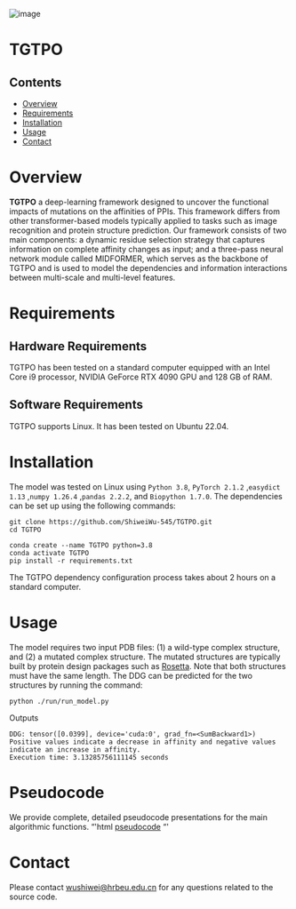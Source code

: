 ![image](https://github.com/ShiweiWu-545/TGTPO/blob/main/data/overview.jpg)

# TGTPO

## Contents

- [Overview](#overview)
- [Requirements](#Requirements)
- [Installation](#Installation)
- [Usage](#Usage)
- [Contact](#Contact)


# Overview

**TGTPO** a deep-learning framework designed to uncover the functional impacts of mutations on the affinities of PPIs. This framework differs from other transformer-based models typically applied to tasks such as image recognition and protein structure prediction. Our framework consists of two main components: a dynamic residue selection strategy that captures information on complete affinity changes as input; and a three-pass neural network module called MIDFORMER, which serves as the backbone of TGTPO and is used to model the dependencies and information interactions between multi-scale and multi-level features.

# Requirements

## Hardware Requirements

TGTPO has been tested on a standard computer equipped with an Intel Core i9 processor, NVIDIA GeForce RTX 4090 GPU and 128 GB of RAM.


## Software Requirements

TGTPO supports Linux. It has been tested on Ubuntu 22.04.

# Installation

The model was tested on Linux using  `Python 3.8`, `PyTorch 2.1.2` ,`easydict 1.13` ,`numpy 1.26.4` ,`pandas 2.2.2`, and `Biopython 1.7.0`. The dependencies can be set up using the following commands:

```
git clone https://github.com/ShiweiWu-545/TGTPO.git
cd TGTPO

conda create --name TGTPO python=3.8
conda activate TGTPO
pip install -r requirements.txt
```
The TGTPO dependency configuration process takes about 2 hours on a standard computer.

# Usage

The model requires two input PDB files: (1) a wild-type complex structure, and (2) a mutated complex structure. The mutated structures are typically built by protein design packages such as [Rosetta](https://www.rosettacommons.org/docs/latest/cartesian-ddG). Note that both structures must have the same length. The DDG can be predicted for the two structures by running the command:

```
python ./run/run_model.py
```
Outputs
```
DDG: tensor([0.0399], device='cuda:0', grad_fn=<SumBackward1>)
Positive values indicate a decrease in affinity and negative values indicate an increase in affinity.
Execution time: 3.13285756111145 seconds
```

# Pseudocode
We provide complete, detailed pseudocode presentations for the main algorithmic functions.
“'html
[pseudocode](https://github.com/ShiweiWu-545/TGTPO/blob/main/Pseudocode/Pseudocode.pdf)
“'

# Contact

Please contact wushiwei@hrbeu.edu.cn for any questions related to the source code.
